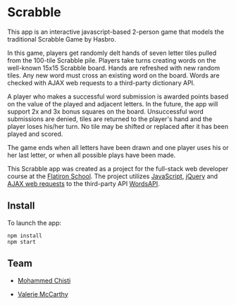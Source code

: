 # Scrabble
This app is an interactive javascript-based 2-person game that models the traditional Scrabble Game by Hasbro. 

In this game, players get randomly delt hands of seven letter tiles pulled from the 100-tile Scrabble pile. Players take turns creating words on the well-known 15x15 Scrabble board. Hands are refreshed with new random tiles. Any new word must cross an existing word on the board. Words are checked with AJAX web requests to a third-party dictionary API. 

A player who makes a successful word submission is awarded points based on the value of the played and adjacent letters. In the future, the app will support 2x and 3x bonus squares on the board.  Unsuccessful word submissions are denied, tiles are returned to the player's hand and the player loses his/her turn. No tile may be shifted or replaced after it has been played and scored.

The game ends when all letters have been drawn and one player uses his or her last letter, or when all possible plays have been made.

This Scrabble app was created as a project for the full-stack web developer course at the [Flatiron School](https://flatironschool.com/). The project utilizes [JavaScript](https://en.wikipedia.org/wiki/JavaScript), [jQuery](http://jquery.com/) and [AJAX web requests](http://api.jquery.com/jquery.ajax/) to the third-party API [WordsAPI](https://www.wordsapi.com/). 


## Install
To launch the app:
```
npm install
npm start
```

## Team

* [Mohammed Chisti](https://github.com/SeeYouSpaceCowboy)

* [Valerie McCarthy](https://github.com/ValerieMcCarthy)



